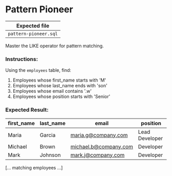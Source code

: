 # Pattern Pioneer

| Expected file |
| ------------- |
| `pattern-pioneer.sql` |

Master the LIKE operator for pattern matching.

### Instructions:

Using the `employees` table, find:
1. Employees whose first_name starts with 'M'
2. Employees whose last_name ends with 'son'
3. Employees whose email contains '.w'
4. Employees whose position starts with 'Senior'

### Expected Result:

| first_name | last_name | email              | position        |
|------------|-----------|-------------------|-----------------|
| Maria      | Garcia    | maria.g@company.com| Lead Developer  |
| Michael    | Brown     | michael.b@company.com| Developer      |
| Mark       | Johnson   | mark.j@company.com | Developer      |
[... matching employees ...]
